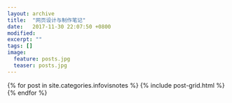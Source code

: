 ```yaml
---
layout: archive
title:  "网页设计与制作笔记"
date:   2017-11-30 22:07:50 +0800
modified:
excerpt: ""
tags: []
image:
  feature: posts.jpg
  teaser: posts.jpg
---
```


<div class="tiles">
{% for post in site.categories.infovisnotes %}
  {% include post-grid.html %}
{% endfor %}
</div><!-- /.tiles 把所有categories 有 rwd 的列出来-->
